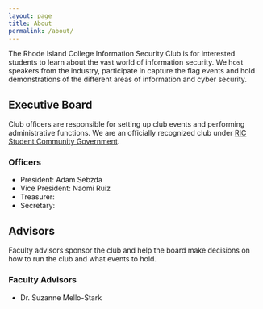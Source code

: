 ```yaml
---
layout: page
title: About
permalink: /about/
---
```


The Rhode Island College Information Security Club is for interested students to learn about the vast world of information security. We host speakers from the industry, participate in capture the flag events and hold demonstrations of the different areas of information and cyber security.

Executive Board
---------------

Club officers are responsible for setting up club events and performing administrative functions.
We are an officially recognized club under [RIC Student Community Government](https://www.ricscg.org/).

### Officers
 - President: Adam Sebzda
 - Vice President: Naomi Ruiz
 - Treasurer: 
 - Secretary: 

Advisors
--------

Faculty advisors sponsor the club and help the board make decisions on how to run the club and what events to hold.

### Faculty Advisors
 - Dr. Suzanne Mello-Stark

